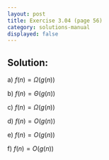 ```yaml
---
layout: post
title: Exercise 3.04 (page 56)
category: solutions-manual
displayed: false
---
```


## Solution:

a) $f(n) = \Omega(g(n))$

b) $f(n) = \Theta(g(n))$

c) $f(n) = \Omega(g(n))$

d) $f(n) = O(g(n))$

e) $f(n) = O(g(n))$

f) $f(n) = O(g(n))$